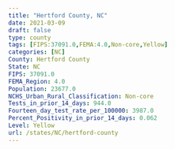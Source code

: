 ```yaml
---
title: "Hertford County, NC"
date: 2021-03-09
draft: false
type: county
tags: [FIPS:37091.0,FEMA:4.0,Non-core,Yellow]
categories: [NC]
County: Hertford County
State: NC
FIPS: 37091.0
FEMA_Region: 4.0
Population: 23677.0
NCHS_Urban_Rural_Classification: Non-core
Tests_in_prior_14_days: 944.0
Fourteen_day_test_rate_per_100000: 3987.0
Percent_Positivity_in_prior_14_days: 0.062
Level: Yellow
url: /states/NC/hertford-county
---
```



